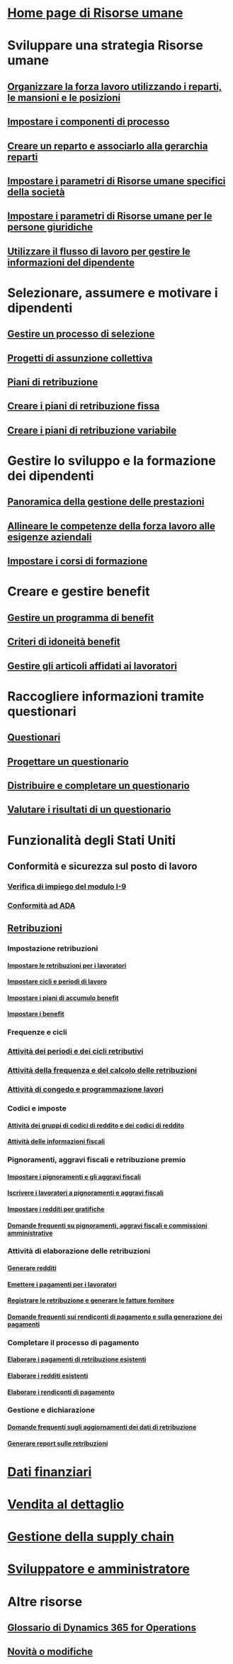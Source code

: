 # [Home page di Risorse umane](index.md)
# Sviluppare una strategia Risorse umane
## [Organizzare la forza lavoro utilizzando i reparti, le mansioni e le posizioni](departments-jobs-positions.md)
## [Impostare i componenti di processo](create-job.md)
## [Creare un reparto e associarlo alla gerarchia reparti](create-department-add-department-hierarchy.md)
## [Impostare i parametri di Risorse umane specifici della società](set-up-company-specific-hr-parameters.md)
## [Impostare i parametri di Risorse umane per le persone giuridiche](set-up-hr-parameters-across-legal-entities.md)
## [Utilizzare il flusso di lavoro per gestire le informazioni del dipendente](workflow-manage-employee-information.md)
# Selezionare, assumere e motivare i dipendenti
## [Gestire un processo di selezione](manage-recruiting-process.md)
## [Progetti di assunzione collettiva](mass-hire-projects.md)
## [Piani di retribuzione](compensation-plans.md)
## [Creare i piani di retribuzione fissa](create-fixed-compensation-plans.md)
## [Creare i piani di retribuzione variabile](create-variable-compensation-plans.md)
# Gestire lo sviluppo e la formazione dei dipendenti
## [Panoramica della gestione delle prestazioni](performance-management-overview.md)
## [Allineare le competenze della forza lavoro alle esigenze aziendali](skills.md)
## [Impostare i corsi di formazione](courses.md)
# Creare e gestire benefit
## [Gestire un programma di benefit](manage-benefit-program.md)
## [Criteri di idoneità benefit](benefit-eligibility-policies.md)
## [Gestire gli articoli affidati ai lavoratori](loan-items.md)
# Raccogliere informazioni tramite questionari
## [Questionari](questionnaires.md)
## [Progettare un questionario](design-questionnaires.md)
## [Distribuire e completare un questionario](distribute-questionnaires.md)
## [Valutare i risultati di un questionario](evaluate-questionnaire-results.md)
# Funzionalità degli Stati Uniti
## Conformità e sicurezza sul posto di lavoro
### [Verifica di impiego del modulo I-9](localizations/noam-usa-form-i-9-verification.md)
### [Conformità ad ADA](localizations/noam-usa-comply-ada.md)
## [Retribuzioni](localizations/noam-usa-payroll.md)
### Impostazione retribuzioni
#### [Impostare le retribuzioni per i lavoratori](localizations/noam-usa-worker-position-payroll-tasks.md)
#### [Impostare cicli e periodi di lavoro](localizations/noam-usa-work-cycle-work-period-tasks.md)
#### [Impostare i piani di accumulo benefit ](localizations/noam-usa-benefit-accrual-plan-tasks.md)
#### [Impostare i benefit](localizations/noam-usa-benefit-set-up-tasks.md)
### Frequenze e cicli
### [Attività dei periodi e dei cicli retributivi](localizations/noam-usa-pay-cycle-pay-period-tasks-sample.md)
### [Attività della frequenza e del calcolo delle retribuzioni](localizations/noam-usa-payroll-calculation-frequencies-tasks.md)
### [Attività di congedo e programmazione lavori](localizations/noam-usa-work-schedule-leave-tasks.md)
### Codici e imposte
#### [Attività dei gruppi di codici di reddito e dei codici di reddito](localizations/noam-usa-earning-code-group-tasks.md)
#### [Attività delle informazioni fiscali](localizations/noam-usa-tax-information-tasks.md)
### Pignoramenti, aggravi fiscali e retribuzione premio
#### [Impostare i pignoramenti e gli aggravi fiscali](localizations/noam-usa-garnishment-tax-levy-set-up-tasks.md)
#### [Iscrivere i lavoratori a pignoramenti e aggravi fiscali](localizations/noam-usa-garnishment-tax-levy-enrollment-tasks.md)
#### [Impostare i redditi per gratifiche ](localizations/noam-usa-premium-earning-setup-tasks.md)
#### [Domande frequenti su pignoramenti, aggravi fiscali e commissioni amministrative](localizations/noam-usa-garnishment-tax-levy-administrative-fees.md)
### Attività di elaborazione delle retribuzioni
#### [Generare redditi](localizations/noam-usa-earnings-generation-process.md)
#### [Emettere i pagamenti per i lavoratori](localizations/noam-usa-issue-worker-payments.md)
#### [Registrare le retribuzione e generare le fatture fornitore](localizations/noam-usa-post-payroll-generate-vendor-invoices.md)
#### [Domande frequenti sui rendiconti di pagamento e sulla generazione dei pagamenti](localizations/noam-usa-pay-statements-payment-generation-process.md)
### Completare il processo di pagamento
#### [Elaborare i pagamenti di retribuzione esistenti](localizations/noam-usa-existing-payroll-payments.md)
#### [Elaborare i redditi esistenti](localizations/noam-usa-existing-earnings.md)
#### [Elaborare i rendiconti di pagamento](localizations/noam-usa-pay-statements.md)
### Gestione e dichiarazione
#### [Domande frequenti sugli aggiornamenti dei dati di retribuzione](localizations/noam-usa-payroll-data-updates.md)
#### [Generare report sulle retribuzioni](localizations/noam-usa-generate-payroll-reports.md)

# [Dati finanziari](/dynamics365/operations/financials/index)

# [Vendita al dettaglio](/dynamics365/operations/retail/index)

# [Gestione della supply chain](/dynamics365/operations/supply-chain/index)

# [Sviluppatore e amministratore](/dynamics365/operations/dev-itpro/index)

# Altre risorse
## [Glossario di Dynamics 365 for Operations](/dynamics365/operations/get-started/glossary?toc=/dynamics365/operations/human-resources/toc.json)
## [Novità o modifiche](/dynamics365/operations/dev-itpro/get-started/whats-new-changed?toc=/dynamics365/operations/human-resources/toc.json)

